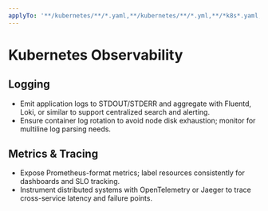 ```yaml
---
applyTo: '**/kubernetes/**/*.yaml,**/kubernetes/**/*.yml,**/*k8s*.yaml,**/*k8s*.yml,**/*kube*.yaml,**/*kube*.yml'
---
```


# Kubernetes Observability

## Logging

-   Emit application logs to STDOUT/STDERR and aggregate with Fluentd, Loki, or similar to support centralized search and alerting.
-   Ensure container log rotation to avoid node disk exhaustion; monitor for multiline log parsing needs.

## Metrics & Tracing

-   Expose Prometheus-format metrics; label resources consistently for dashboards and SLO tracking.
-   Instrument distributed systems with OpenTelemetry or Jaeger to trace cross-service latency and failure points.
